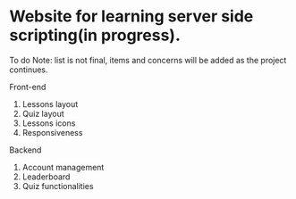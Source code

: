 # Website for learning server side scripting(in progress).

To do
Note: list is not final, items and concerns will be added as the project continues.

Front-end
  1. Lessons layout
  2. Quiz layout
  3. Lessons icons
  4. Responsiveness
  
Backend
  1. Account management
  2. Leaderboard
  3. Quiz functionalities
